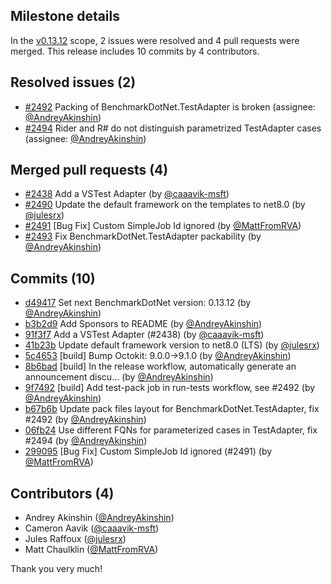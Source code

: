 ## Milestone details

In the [v0.13.12](https://github.com/dotnet/BenchmarkDotNet/issues?q=milestone:v0.13.12) scope, 
2 issues were resolved and 4 pull requests were merged.
This release includes 10 commits by 4 contributors.

## Resolved issues (2)

* [#2492](https://github.com/dotnet/BenchmarkDotNet/issues/2492) Packing of BenchmarkDotNet.TestAdapter is broken (assignee: [@AndreyAkinshin](https://github.com/AndreyAkinshin))
* [#2494](https://github.com/dotnet/BenchmarkDotNet/issues/2494) Rider and R# do not distinguish parametrized TestAdapter cases (assignee: [@AndreyAkinshin](https://github.com/AndreyAkinshin))

## Merged pull requests (4)

* [#2438](https://github.com/dotnet/BenchmarkDotNet/pull/2438) Add a VSTest Adapter (by [@caaavik-msft](https://github.com/caaavik-msft))
* [#2490](https://github.com/dotnet/BenchmarkDotNet/pull/2490) Update the default framework on the templates to net8.0 (by [@julesrx](https://github.com/julesrx))
* [#2491](https://github.com/dotnet/BenchmarkDotNet/pull/2491) [Bug Fix] Custom SimpleJob Id ignored (by [@MattFromRVA](https://github.com/MattFromRVA))
* [#2493](https://github.com/dotnet/BenchmarkDotNet/pull/2493) Fix BenchmarkDotNet.TestAdapter packability (by [@AndreyAkinshin](https://github.com/AndreyAkinshin))

## Commits (10)

* [d49417](https://github.com/dotnet/BenchmarkDotNet/commit/d49417314f6f361779e007042182f0a7ce13b45e) Set next BenchmarkDotNet version: 0.13.12 (by [@AndreyAkinshin](https://github.com/AndreyAkinshin))
* [b3b2d9](https://github.com/dotnet/BenchmarkDotNet/commit/b3b2d913a9de86147167f3fe65d770969c9541a5) Add Sponsors to README (by [@AndreyAkinshin](https://github.com/AndreyAkinshin))
* [91f3f7](https://github.com/dotnet/BenchmarkDotNet/commit/91f3f7ee608f66893050952dffcc5bfa83171943) Add a VSTest Adapter (#2438) (by [@caaavik-msft](https://github.com/caaavik-msft))
* [41b23b](https://github.com/dotnet/BenchmarkDotNet/commit/41b23b7dc8037cec7c05c0ca0bac0db1e767954b) Update default framework version to net8.0 (LTS) (by [@julesrx](https://github.com/julesrx))
* [5c4653](https://github.com/dotnet/BenchmarkDotNet/commit/5c465372c756049fa3d3dc61ae805da8dabfe76a) [build] Bump Octokit: 9.0.0->9.1.0 (by [@AndreyAkinshin](https://github.com/AndreyAkinshin))
* [8b6bad](https://github.com/dotnet/BenchmarkDotNet/commit/8b6badbdd21a4e30d5f78fa205c3c3cad1c79365) [build] In the release workflow, automatically generate an announcement discu... (by [@AndreyAkinshin](https://github.com/AndreyAkinshin))
* [9f7492](https://github.com/dotnet/BenchmarkDotNet/commit/9f74923b27fa3cfb1990ae62f8d5169bbf745a73) [build] Add test-pack job in run-tests workflow, see #2492 (by [@AndreyAkinshin](https://github.com/AndreyAkinshin))
* [b67b6b](https://github.com/dotnet/BenchmarkDotNet/commit/b67b6b18ce30f85e03b0ef5daa77b250dc722289) Update pack files layout for BenchmarkDotNet.TestAdapter, fix #2492 (by [@AndreyAkinshin](https://github.com/AndreyAkinshin))
* [06fb24](https://github.com/dotnet/BenchmarkDotNet/commit/06fb242fd1bfea87874dea49d5bf93f1cf13a903) Use different FQNs for parameterized cases in TestAdapter, fix #2494 (by [@AndreyAkinshin](https://github.com/AndreyAkinshin))
* [299095](https://github.com/dotnet/BenchmarkDotNet/commit/2990951d85ea36647fa4b0bbee1a1bd01f4db583) [Bug Fix] Custom SimpleJob Id ignored (#2491) (by [@MattFromRVA](https://github.com/MattFromRVA))

## Contributors (4)

* Andrey Akinshin ([@AndreyAkinshin](https://github.com/AndreyAkinshin))
* Cameron Aavik ([@caaavik-msft](https://github.com/caaavik-msft))
* Jules Raffoux ([@julesrx](https://github.com/julesrx))
* Matt Chaulklin ([@MattFromRVA](https://github.com/MattFromRVA))

Thank you very much!

